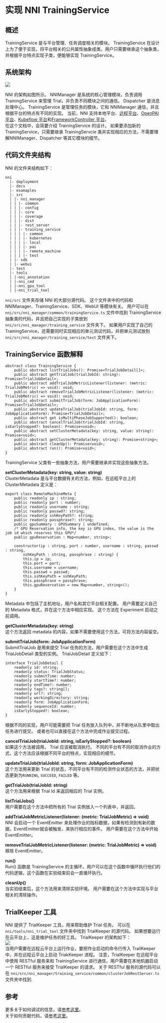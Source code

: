 # **实现 NNI TrainingService**

## 概述

TrainingService 是与平台管理、任务调度相关的模块。 TrainingService 在设计上为了便于实现，将平台相关的公共属性抽象成类。用户只需要继承这个抽象类，并根据平台特点实现子类，便能够实现 TrainingService。

## 系统架构

![](../img/NNIDesign.jpg)

NNI 的架构如图所示。 NNIManager 是系统的核心管理模块，负责调用 TrainingService 来管理 Trial，并负责不同模块之间的通信。 Dispatcher 是消息处理中心。 TrainingService 是管理任务的模块，它和 NNIManager 通信，并且根据平台的特点有不同的实现。 当前，NNI 支持本地平台、[远程平台](RemoteMachineMode.md)、[OpenPAI 平台](PaiMode.md)、[Kubeflow 平台](KubeflowMode.md)和[FrameworkController 平台](FrameworkController.md)。  
在这个文档中，会简要介绍 TrainingService 的设计。 如果要添加新的 TrainingService，只需要继承 TrainingServcie 类并实现相应的方法，不需要理解NNIManager、Dispatcher 等其它模块的细节。

## 代码文件夹结构

NNI 的文件夹结构如下：

    nni
      |- deployment
      |- docs
      |- examaples
      |- src
      | |- nni_manager
      | | |- common
      | | |- config
      | | |- core
      | | |- coverage
      | | |- dist
      | | |- rest_server
      | | |- training_service
      | | | |- common
      | | | |- kubernetes
      | | | |- local
      | | | |- pai
      | | | |- remote_machine
      | | | |- test
      | |- sdk
      | |- webui
      |- test
      |- tools
      | |-nni_annotation
      | |-nni_cmd
      | |-nni_gpu_tool
      | |-nni_trial_tool
    

`nni/src` 文件夹存储 NNI 的大部分源代码。 这个文件夹中的代码和 NNIManager、TrainingService、SDK、WebUI 等模块有关。 用户可以在 `nni/src/nni_manager/common/trainingService.ts` 文件中找到 TrainingService 抽象类的代码，并且把自己实现的子类放到 `nni/src/nni_manager/training_service` 文件夹下。 如果用户实现了自己的 TrainingService，还需要同时实现相应的单元测试代码，并把单元测试放到 `nni/src/nni_manager/training_service/test` 文件夹下。

## TrainingService 函数解释

    abstract class TrainingService {
        public abstract listTrialJobs(): Promise<TrialJobDetail[]>;
        public abstract getTrialJob(trialJobId: string): Promise<TrialJobDetail>;
        public abstract addTrialJobMetricListener(listener: (metric: TrialJobMetric) => void): void;
        public abstract removeTrialJobMetricListener(listener: (metric: TrialJobMetric) => void): void;
        public abstract submitTrialJob(form: JobApplicationForm): Promise<TrialJobDetail>;
        public abstract updateTrialJob(trialJobId: string, form: JobApplicationForm): Promise<TrialJobDetail>;
        public abstract get isMultiPhaseJobSupported(): boolean;
        public abstract cancelTrialJob(trialJobId: string, isEarlyStopped?: boolean): Promise<void>;
        public abstract setClusterMetadata(key: string, value: string): Promise<void>;
        public abstract getClusterMetadata(key: string): Promise<string>;
        public abstract cleanUp(): Promise<void>;
        public abstract run(): Promise<void>;
    }
    

TrainingService 父类有一些抽象方法，用户需要继承并实现这些抽象方法。

**setClusterMetadata(key: string, value: string)**  
ClusterMetadata 是与平台数据有关的方法，例如，在远程平台上的 ClusterMetadata 定义是：

    export class RemoteMachineMeta {
        public readonly ip : string;
        public readonly port : number;
        public readonly username : string;
        public readonly passwd?: string;
        public readonly sshKeyPath?: string;
        public readonly passphrase?: string;
        public gpuSummary : GPUSummary | undefined;
        /* GPU Reservation info, the key is GPU index, the value is the job id which reserves this GPU*/
        public gpuReservation : Map<number, string>;
    
        constructor(ip : string, port : number, username : string, passwd : string, 
            sshKeyPath : string, passphrase : string) {
            this.ip = ip;
            this.port = port;
            this.username = username;
            this.passwd = passwd;
            this.sshKeyPath = sshKeyPath;
            this.passphrase = passphrase;
            this.gpuReservation = new Map<number, string>();
        }
    }
    

Metadata 中包括了主机地址，用户名和其它平台相关配置。 用户需要定义自己的 Metadata 格式，并在这个方法中相应实现。 这个方法在 Experiment 启动之前调用。

**getClusterMetadata(key: string)**  
这个方法返回 metadata 的内容，如果不需要使用这个方法，可将方法内容留空。

**submitTrialJob(form: JobApplicationForm)**  
SubmitTrialJob 是用来提交 Trial 任务的方法，用户需要在这个方法中生成 TrialJobDetail 类型的实例。 TrialJobDetail 定义如下：

    interface TrialJobDetail {
        readonly id: string;
        readonly status: TrialJobStatus;
        readonly submitTime: number;
        readonly startTime?: number;
        readonly endTime?: number;
        readonly tags?: string[];
        readonly url?: string;
        readonly workingDirectory: string;
        readonly form: JobApplicationForm;
        readonly sequenceId: number;
        isEarlyStopped?: boolean;
    }
    

根据不同的实现，用户可能需要把 Trial 任务放入队列中，并不断地从队里中取出任务进行提交。 或者也可以直接在这个方法中完成作业提交过程。

**cancelTrialJob(trialJobId: string, isEarlyStopped?: boolean)**  
如果这个方法被调用， Trial 应该被取消执行。 不同的平台有不同的取消作业的方式，这个方法应该根据不同平台的特点，实现相应的细节。

**updateTrialJob(trialJobId: string, form: JobApplicationForm)**  
这个方法用来更新 Trial 的状态，不同平台有不同的检测作业状态的方法，并把状态更新为`RUNNING`, `SUCCEED`, `FAILED` 等。

**getTrialJob(trialJobId: string)**  
这个方法用来根据 Trial Id 来返回相应的 Trial 实例。

**listTrialJobs()**  
用户需要在这个方法中把所有的 Trial 实例放入一个列表中，并返回。

**addTrialJobMetricListener(listener: (metric: TrialJobMetric) => void)**  
NNI 会启动一个 EventEmitter 来处理作业的指标数据，如果有检测到有新的数据，EventEmitter就会被触发，来执行相应的事件。 用户需要在这个方法中开始 EventEmitter。

**removeTrialJobMetricListener(listener: (metric: TrialJobMetric) => void)**  
移除 EventEmitter。

**run()**  
Run() 函数是 TrainingService 的主循环，用户可以在这个函数中循环执行他们的代码逻辑，这个函数在实验结束前会一直循环执行。

**cleanUp()**  
当实验结束后，这个方法用来清除实验环境。 用户需要在这个方法中实现与平台相关的清除操作。

## TrialKeeper 工具

NNI 提供了 TrialKeeper 工具，用来帮助维护 Trial 任务。 可以在 `nni/tools/nni_trial_tool` 文件夹中找到 TrialKeeper 的源代码。 如果想要运行在云平台上，这是维护任务的好工具。 TrialKeeper 的架构如下：  
![](../img/trialkeeper.jpg)  
当用户需要在远程云平台上运行作业，要把作业启动的命令行传入 TrailKeeper 中，并在远程云平台上启动 TriakKeeper 进程。 注意，TrialKeeper 在远程平台中使用 RESTful 服务来和 TrainingService 进行通信，用户需要在本地机器启动一个 RESTful 服务来接受 TrialKeeper 的请求。 关于 RESTful 服务的源代码可以在 `nni/src/nni_manager/training_service/common/clusterJobRestServer.ts` 文件夹中找到.

## 参考

更多关于如何调试的信息，请[参考这里](HowToDebug.md)。  
关于如何贡献代码，请[参考这里](Contributing.md)。